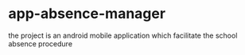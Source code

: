 #   app-absence-manager

the project is an android mobile application which facilitate the school absence procedure 

